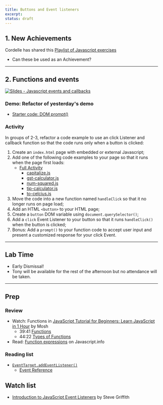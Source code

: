 ```yaml
---
title: Buttons and Event listeners
excerpt: 
status: draft
---
```

<script>
	import Homework from "$lib/components/Homework.svelte";
	import LessonPlan from "$lib/components/LessonPlan.svelte";
	import LabTime from "$lib/components/LabTime.svelte";
</script>

## 1. New Achievements
Cordelle has shared this [Playlist of Javascript exercises](https://www.youtube.com/playlist?list=PLnHJACx3NwAdQElswAscNtHAZLAQYgpDA)

- Can these be used as an Achievement?

---

## 2. Functions and events
[![Slides - Javascript events and callbacks](/images/slides/js-functions-events.png)](https://sait-wbdv.github.io/slides/w23/cpnt-262/js-callbacks-events.html)

### Demo: Refactor of yesterday's demo
- [Starter code: DOM prompt()](https://github.com/sait-wbdv/dailies-f22/tree/main/2022-10-18-events-callbacks/01-starter-dom-prompt)

### Activity
In groups of 2-3, refactor a code example to use an click Listener and callback function so that the code runs only when a button is clicked:
1. Create an `index.html` page with embedded or external Javascript;
2. Add one of the following code examples to your page so that it runs when the page first loads:
    - [Full Activity](https://gist.github.com/acidtone/90355d3bdbcf770be4a642939f58cfd7)
        - [capitalize.js](https://gist.github.com/acidtone/90355d3bdbcf770be4a642939f58cfd7#file-capitalize-js)
        - [gst-calculator.js](https://gist.github.com/acidtone/90355d3bdbcf770be4a642939f58cfd7#file-gst-calculator-js)
        - [num-squared.js](https://gist.github.com/acidtone/90355d3bdbcf770be4a642939f58cfd7#file-num-squared-js)
        - [tip-calculator.js](https://gist.github.com/acidtone/90355d3bdbcf770be4a642939f58cfd7#file-tip-calculator-js)
        - [to-celcius.js](https://gist.github.com/acidtone/90355d3bdbcf770be4a642939f58cfd7#file-to-celcius-js)
3. Move the code into a new function named `handleClick` so that it no longer runs on page load;
4. Add an HTML `<button>` to your HTML page;
5. Create a `button` DOM variable using `document.querySelector()`;
6. Add a `click` Event Listener to your button so that it runs `handleClick()` when the button is clicked;
7. Bonus: Add a `prompt()` to your function code to accept user input and present a customized response for your click Event.

---

## Lab Time
- Early Dismissal!
- Tony will be available for the rest of the afternoon but no attendance will be taken.

---

## Prep
### Review
- Watch: Functions in [JavaScript Tutorial for Beginners: Learn JavaScript in 1 Hour](https://www.youtube.com/watch?v=W6NZfCO5SIk) by Mosh
  - 39:41 [Functions](https://www.youtube.com/watch?v=W6NZfCO5SIk&t=2122s)
  - 44:22 [Types of Functions](https://www.youtube.com/watch?v=W6NZfCO5SIk&t=2662s)
- Read: [Function expressions](https://javascript.info/function-expressions) on Javascript.info

### Reading list
- [`EventTarget.addEventListener()`](https://developer.mozilla.org/en-US/docs/Web/API/EventTarget/addEventListener)
    - [Event Reference](https://developer.mozilla.org/en-US/docs/Web/Events)

## Watch list
- [Introduction to JavaScript Event Listeners](https://youtu.be/EaRrmOtPYTM) by Steve Griffith